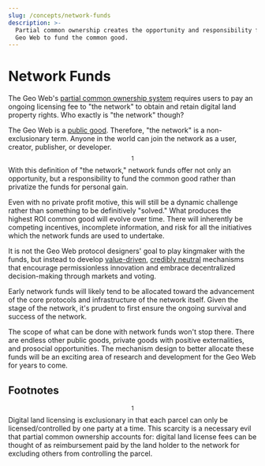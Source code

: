 ```yaml
---
slug: /concepts/network-funds
description: >-
  Partial common ownership creates the opportunity and responsibility for the
  Geo Web to fund the common good.
---
```


# Network Funds

The Geo Web's [partial common ownership system](partial-common-ownership.md) requires users to pay an ongoing licensing fee to "the network" to obtain and retain digital land property rights. Who exactly is "the network" though?

The Geo Web is a [public good](https://www.economicshelp.org/micro-economic-essays/marketfailure/public-goods/). Therefore, "the network" is a non-exclusionary term. Anyone in the world can join the network as a user, creator, publisher, or developer.$$^1$$ With this definition of "the network," network funds offer not only an opportunity, but a responsibility to fund the common good rather than privatize the funds for personal gain.

Even with no private profit motive, this will still be a dynamic challenge rather than something to be definitively "solved." What produces the highest ROI common good will evolve over time. There will inherently be competing incentives, incomplete information, and risk for all the initiatives which the network funds are used to undertake.

It is not the Geo Web protocol designers' goal to play kingmaker with the funds, but instead to develop [value-driven](https://github.com/Geo-Web-Project/governance/blob/main/DRAFT_Constitution.md), [credibly neutral](https://nakamoto.com/credible-neutrality/) mechanisms that encourage permissionless innovation and embrace decentralized decision-making through markets and voting.

Early network funds will likely tend to be allocated toward the advancement of the core protocols and infrastructure of the network itself. Given the stage of the network, it's prudent to first ensure the ongoing survival and success of the network.

The scope of what can be done with network funds won't stop there. There are endless other public goods, private goods with positive externalities, and prosocial opportunities. The mechanism design to better allocate these funds will be an exciting area of research and development for the Geo Web for years to come.

## Footnotes

$$^1$$ Digital land licensing is exclusionary in that each parcel can only be licensed/controlled by one party at a time. This scarcity is a necessary evil that partial common ownership accounts for: digital land license fees can be thought of as reimbursement paid by the land holder to the network for excluding others from controlling the parcel.
